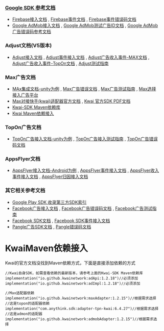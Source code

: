 ### [Google SDK 参考文档](https://firebase.google.com/docs/run?hl=zh-cn) 

  + [Firebase接入文档](https://firebase.google.com/docs/android/setup?hl=zh-cn) , [Firebase事件文档](https://firebase.google.com/docs/analytics/get-started?hl=zh-cn&platform=android) , [Firebase事件错误码文档](https://firebase.google.com/docs/analytics/errors?hl=zh-cn)
  + [Google AdMob接入文档](https://firebase.google.com/docs/admob?hl=zh-cn) , [Google AdMob测试广告ID文档](https://developers.google.com/admob/android/test-ads?hl=zh-cn) , [Google AdMob广告错误码参考文档](https://developers.google.com/admob/android/reference/com/google/android/gms/ads/AdRequest?hl=zh-cn#ERROR_CODE_INTERNAL_ERROR)
    

### Adjust文档(V5版本)

  + [Adjust接入文档](https://dev.adjust.com/en/sdk) , [Adjust事件接入文档](https://dev.adjust.com/zh/sdk/android/features/events) , [Adjust广告收入事件-MAX文档](https://dev.adjust.com/en/sdk/testing/event-recording) , [Adjust广告收入事件-TopOn文档](https://dev.adjust.com/zh/sdk/android/integrations/topon) , [Adjust测试指南](https://dev.adjust.com/en/sdk/testing/event-recording)


### Max广告文档

  + [MAx集成文档-unity为例](https://developers.axon.ai/zh/max/unity/overview/integration/) , [Max广告错误文档](https://developers.axon.ai/zh/max/unity/overview/error-handling/) , [Max广告测试指南](https://developers.axon.ai/zh/max/unity/testing-networks/mediation-debugger/) , [Max选择接入广告平台](https://developers.axon.ai/zh/max/android/preparing-mediated-networks)
  + [Max对接快手(kwai)适配器官方文档](https://docs.qingque.cn/d/home/eZQC3WlIjed3sTY4UVMl07Fqz?identityId=2Ez7ByR2eFI#section=h.e8mhdvvnhkir) , [Kwai 官方SDK PDF文档](https://static.yximgs.com/udata/pkg/KS-Android-KSAdSDk/doc/4701b963d40a77bc0f45fd71d30b57da394.pdf)
  + [Kwai-SDK Maven依赖库](https://central.sonatype.com/search?q=io.github.kwainetwork)
  + [Kwai Maven依赖接入](#KwaiMaven依赖接入)
    

### TopOn广告文档

  + [TopOn广告接入文档-unity为例](https://help.toponad.net/cn/docs/wHwXTU) , [TopOn广告接入测试指南](https://help.toponad.net/cn/docs/5xiiue) , [TopOn广告错误码文档](https://help.toponad.net/cn/docs/qYfOSS)


### AppsFlyer文档

  + [AppsFlyer接入文档-Android为例](https://dev.appsflyer.com/hc/docs/android-sdk) , [AppsFlyer事件接入文档](https://dev.appsflyer.com/hc/docs/in-app-events-android) , [AppsFlyer收入事件接入文档](https://dev.appsflyer.com/hc/docs/ad-revenue-1) , [AppsFlyer归因接入文档](https://dev.appsflyer.com/hc/docs/conversion-data-android#organic-vs-non-organic-conversions)


### 其它相关参考文档

  + [Google Play SDK 收录第三方SDK索引](https://play.google.com/sdks)
  + [Facebook广告接入文档](https://developers.facebook.com/docs/audience-network/setting-up/platform-setup/android/add-sdk?locale=zh_CN) , [Facebook广告错误码文档](https://developers.facebook.com/docs/audience-network/setting-up/test/checklist-errors#errors) , [Facebook广告测试指南](https://developers.facebook.com/docs/audience-network/setting-up/test/test-device)
  + [Facebook SDK文档](https://developers.facebook.com/docs/android/componentsdks) , [Facebook SDK事件接入文档](https://developers.facebook.com/docs/app-events/getting-started-app-events-android)
  + [Pangle广告SDK文档](https://www.pangleglobal.com/zh/integration/integrate-pangle-sdk-for-android) , [Pangle错误码文档](https://www.pangleglobal.com/zh/integration/error-code)


# KwaiMaven依赖接入

Kwai的官方文档没找到Maven依赖方式，下面是直接添加依赖的方式

```
//Kwai自身SDK，如需查看依赖的最新版本，请参考上面的Kwai-SDK Maven依赖库
implementation("io.github.kwainetwork:adApi:1.2.18")//必须添加
implementation("io.github.kwainetwork:adImpl:1.2.18")//必须添加

//Max适配器依赖
implementation("io.github.kwainetwork:maxAdapter:1.2.15")//根据需求选择
//这是topon的适配器依赖
implementation("com.anythink.sdk:adapter-tpn-kwai:6.4.27")//根据需求选择
//这是admon的适配器
implementation("io.github.kwainetwork:admobAdapter:1.2.15")//根据需求选择

```



    
  
